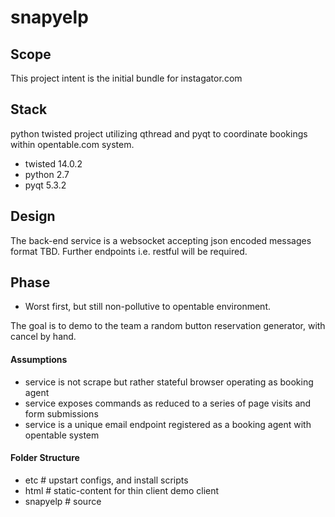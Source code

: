snapyelp
========

## Scope

This project intent is the initial bundle for instagator.com

## Stack

python twisted project utilizing qthread and pyqt to coordinate bookings within opentable.com system.

* twisted 14.0.2
* python 2.7
* pyqt 5.3.2

## Design

The back-end service is a websocket accepting json encoded messages format TBD.  Further endpoints i.e. restful will be required.

## Phase

* Worst first, but still non-pollutive to opentable environment.

The goal is to demo to the team a random button reservation generator, with cancel by hand.

#### Assumptions

* service is not scrape but rather stateful browser operating as booking agent
* service exposes commands as reduced to a series of page visits and form submissions
* service is a unique email endpoint registered as a booking agent with opentable system

#### Folder Structure

* etc # upstart configs, and install scripts
* html # static-content for thin client demo client
* snapyelp # source

